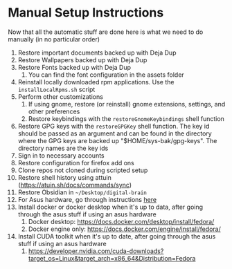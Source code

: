 # Manual Setup Instructions

Now that all the automatic stuff are done here is what we need to do manually (in no particular order)

1. Restore important documents backed up with Deja Dup
2. Restore Wallpapers backed up with Deja Dup
3. Restore Fonts backed up with Deja Dup
   1. You can find the font configuration in the assets folder
4. Reinstall locally downloaded rpm applications. Use the `installLocalRpms.sh` script
5. Perform other customizations
   1. If using gnome, restore (or reinstall) gnome extensions, settings, and other preferences
   2. Restore keybindings with the `restoreGnomeKeybindings` shell function
6. Restore GPG keys with the `restoreGPGKey` shell function. The key id should be passed as an argument and can be found in the directory where the GPG keys are backed up "$HOME/sys-bak/gpg-keys". The directory names are the key ids
7. Sign in to necessary accounts
8. Restore configuration for firefox add ons
9. Clone repos not cloned during scripted setup
10. Restore shell history using attuin (<https://atuin.sh/docs/commands/sync>)
11. Restore Obsidian in `~/Desktop/digital-brain`
12. For Asus hardware, go through instructions [here](https://asus-linux.org/guides/fedora-guide/)
13. Install docker or docker desktop when it's up to data, after going through the asus stuff if using an asus hardware
    1. Docker desktop: <https://docs.docker.com/desktop/install/fedora/>
    2. Docker engine only: <https://docs.docker.com/engine/install/fedora/>
14. Install CUDA toolkit when it's up to date, after going through the asus stuff if using an asus hardware
     1. <https://developer.nvidia.com/cuda-downloads?target_os=Linux&target_arch=x86_64&Distribution=Fedora>
